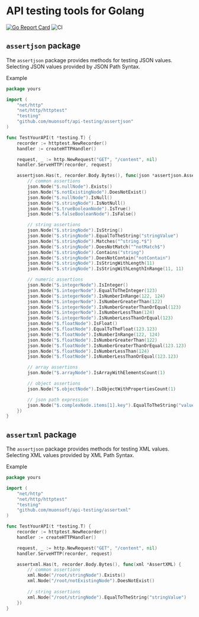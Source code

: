# API testing tools for Golang

[![Go Report Card](https://goreportcard.com/badge/github.com/muonsoft/api-testing)](https://goreportcard.com/report/github.com/muonsoft/api-testing)
![CI](https://github.com/muonsoft/api-testing/workflows/CI/badge.svg?branch=master)

## `assertjson` package

The `assertjson` package provides methods for testing JSON values. Selecting JSON values provided by JSON Path Syntax.

Example

```go
package yours

import (
    "net/http"
    "net/http/httptest"
    "testing"
    "github.com/muonsoft/api-testing/assertjson"
)

func TestYourAPI(t *testing.T) {
    recorder := httptest.NewRecorder()
    handler := createHTTPHandler()

    request, _ := http.NewRequest("GET", "/content", nil)
    handler.ServeHTTP(recorder, request)

    assertjson.Has(t, recorder.Body.Bytes(), func(json *assertjson.AssertJSON) {
        // common assertions
        json.Node("$.nullNode").Exists()
        json.Node("$.notExistingNode").DoesNotExist()
        json.Node("$.nullNode").IsNull()
        json.Node("$.stringNode").IsNotNull()
        json.Node("$.trueBooleanNode").IsTrue()
        json.Node("$.falseBooleanNode").IsFalse()

        // string assertions
        json.Node("$.stringNode").IsString()
        json.Node("$.stringNode").EqualToTheString("stringValue")
        json.Node("$.stringNode").Matches("^string.*$")
        json.Node("$.stringNode").DoesNotMatch("^notMatch$")
        json.Node("$.stringNode").Contains("string")
        json.Node("$.stringNode").DoesNotContain("notContain")
        json.Node("$.stringNode").IsStringWithLength(11)
        json.Node("$.stringNode").IsStringWithLengthInRange(11, 11)

        // numeric assertions
        json.Node("$.integerNode").IsInteger()
        json.Node("$.integerNode").EqualToTheInteger(123)
        json.Node("$.integerNode").IsNumberInRange(122, 124)
        json.Node("$.integerNode").IsNumberGreaterThan(122)
        json.Node("$.integerNode").IsNumberGreaterThanOrEqual(123)
        json.Node("$.integerNode").IsNumberLessThan(124)
        json.Node("$.integerNode").IsNumberLessThanOrEqual(123)
        json.Node("$.floatNode").IsFloat()
        json.Node("$.floatNode").EqualToTheFloat(123.123)
        json.Node("$.floatNode").IsNumberInRange(122, 124)
        json.Node("$.floatNode").IsNumberGreaterThan(122)
        json.Node("$.floatNode").IsNumberGreaterThanOrEqual(123.123)
        json.Node("$.floatNode").IsNumberLessThan(124)
        json.Node("$.floatNode").IsNumberLessThanOrEqual(123.123)

        // array assertions
        json.Node("$.arrayNode").IsArrayWithElementsCount(1)

        // object assertions
        json.Node("$.objectNode").IsObjectWithPropertiesCount(1)

        // json path expression
        json.Node("$.complexNode.items[1].key").EqualToTheString("value")
    })
}
```

## `assertxml` package

The `assertjson` package provides methods for testing XML values. Selecting XML values provided by XML Path Syntax.

Example

```go
package yours

import (
    "net/http"
    "net/http/httptest"
    "testing"
    "github.com/muonsoft/api-testing/assertxml"
)

func TestYourAPI(t *testing.T) {
    recorder := httptest.NewRecorder()
    handler := createHTTPHandler()

    request, _ := http.NewRequest("GET", "/content", nil)
    handler.ServeHTTP(recorder, request)

    assertxml.Has(t, recorder.Body.Bytes(), func(xml *AssertXML) {
        // common assertions
        xml.Node("/root/stringNode").Exists()
        xml.Node("/root/notExistingNode").DoesNotExist()
  
        // string assertions
        xml.Node("/root/stringNode").EqualToTheString("stringValue")
    })
}
```
